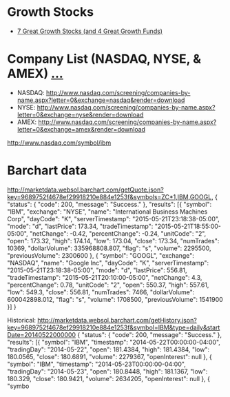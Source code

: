 # Growth Stocks
- [7 Great Growth Stocks (and 4 Great Growth Funds)](http://www.kiplinger.com/article/investing/T052-C008-S002-7-great-growth-stocks.html)


# Company List (NASDAQ, NYSE, & AMEX) [...](http://www.nasdaq.com/screening/company-list.aspx)
- NASDAQ: http://www.nasdaq.com/screening/companies-by-name.aspx?letter=0&exchange=nasdaq&render=download
- NYSE: http://www.nasdaq.com/screening/companies-by-name.aspx?letter=0&exchange=nyse&render=download
- AMEX: http://www.nasdaq.com/screening/companies-by-name.aspx?letter=0&exchange=amex&render=download

http://www.nasdaq.com/symbol/ibm

# Barchart data
http://marketdata.websol.barchart.com/getQuote.json?key=9689752f4678ef29918210e884e1253f&symbols=ZC*1,IBM,GOOGL,
{
  "status": {
    "code": 200,
    "message": "Success."
  },
  "results": [{
    "symbol": "IBM",
    "exchange": "NYSE",
    "name": "International Business Machines Corp",
    "dayCode": "K",
    "serverTimestamp": "2015-05-21T23:18:38-05:00",
    "mode": "d",
    "lastPrice": 173.34,
    "tradeTimestamp": "2015-05-21T18:55:00-05:00",
    "netChange": -0.42,
    "percentChange": -0.24,
    "unitCode": "2",
    "open": 173.32,
    "high": 174.14,
    "low": 173.04,
    "close": 173.34,
    "numTrades": 10369,
    "dollarVolume": 335968808.807,
    "flag": "s",
    "volume": 2295500,
    "previousVolume": 2300600
  }, {
    "symbol": "GOOGL",
    "exchange": "NASDAQ",
    "name": "Google Inc",
    "dayCode": "K",
    "serverTimestamp": "2015-05-21T23:18:38-05:00",
    "mode": "d",
    "lastPrice": 556.81,
    "tradeTimestamp": "2015-05-21T20:10:00-05:00",
    "netChange": 4.3,
    "percentChange": 0.78,
    "unitCode": "2",
    "open": 550.37,
    "high": 557.61,
    "low": 549.3,
    "close": 556.81,
    "numTrades": 7466,
    "dollarVolume": 600042898.012,
    "flag": "s",
    "volume": 1708500,
    "previousVolume": 1541900
  }]
}

Historical:
http://marketdata.websol.barchart.com/getHistory.json?key=9689752f4678ef29918210e884e1253f&symbol=IBM&type=daily&startDate=20140522000000
{
  "status": {
    "code": 200,
    "message": "Success."
  },
  "results": [{
    "symbol": "IBM",
    "timestamp": "2014-05-22T00:00:00-04:00",
    "tradingDay": "2014-05-22",
    "open": 181.4384,
    "high": 181.4384,
    "low": 180.0565,
    "close": 180.6891,
    "volume": 2279367,
    "openInterest": null
  }, {
    "symbol": "IBM",
    "timestamp": "2014-05-23T00:00:00-04:00",
    "tradingDay": "2014-05-23",
    "open": 180.8448,
    "high": 181.1367,
    "low": 180.329,
    "close": 180.9421,
    "volume": 2634205,
    "openInterest": null
  }, {
    "symbo

